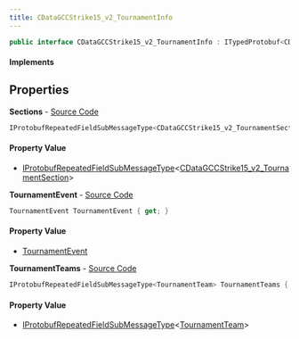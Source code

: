 ```yaml
---
title: CDataGCCStrike15_v2_TournamentInfo
---
```


```csharp
public interface CDataGCCStrike15_v2_TournamentInfo : ITypedProtobuf<CDataGCCStrike15_v2_TournamentInfo>, INativeHandle
```

#### Implements

## Properties

**Sections** - [Source Code](https://github.com/swiftly-solution/swiftlys2/blob/main/managed/src/SwiftlyS2.Generated/Protobufs/Interfaces/CDataGCCStrike15_v2_TournamentInfo.cs#L13)

```csharp
IProtobufRepeatedFieldSubMessageType<CDataGCCStrike15_v2_TournamentSection> Sections { get; }
```

#### Property Value

- [IProtobufRepeatedFieldSubMessageType](/docs/api/shared/netmessages/iprotobufrepeatedfieldsubmessagetype-1)<[CDataGCCStrike15_v2_TournamentSection](/docs/api/shared/protobufdefinitions/cdatagccstrike15_v2_tournamentsection)>

**TournamentEvent** - [Source Code](https://github.com/swiftly-solution/swiftlys2/blob/main/managed/src/SwiftlyS2.Generated/Protobufs/Interfaces/CDataGCCStrike15_v2_TournamentInfo.cs#L16)

```csharp
TournamentEvent TournamentEvent { get; }
```

#### Property Value

- [TournamentEvent](/docs/api/shared/protobufdefinitions/tournamentevent)

**TournamentTeams** - [Source Code](https://github.com/swiftly-solution/swiftlys2/blob/main/managed/src/SwiftlyS2.Generated/Protobufs/Interfaces/CDataGCCStrike15_v2_TournamentInfo.cs#L19)

```csharp
IProtobufRepeatedFieldSubMessageType<TournamentTeam> TournamentTeams { get; }
```

#### Property Value

- [IProtobufRepeatedFieldSubMessageType](/docs/api/shared/netmessages/iprotobufrepeatedfieldsubmessagetype-1)<[TournamentTeam](/docs/api/shared/protobufdefinitions/tournamentteam)>

